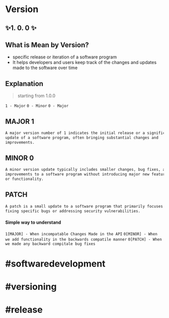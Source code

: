 # Version
## ✨1. 0. 0 ✨

What is Mean by Version?
- 
- specific release or iteration of a software program
- It helps developers and users keep track of the changes and updates made to the software over time


## Explanation
>starting from 1.0.0

``1 - Major`` ``0 - Minor`` ``0 - Major ``

## MAJOR 1
```sh
A major version number of 1 indicates the initial release or a significant 
update of a software program, often bringing substantial changes and
improvements.
```

## MINOR 0
```sh
A minor version update typically includes smaller changes, bug fixes, and 
improvements to a software program without introducing major new features 
or functionality.
```

## PATCH
```sh
A patch is a small update to a software program that primarily focuses on 
fixing specific bugs or addressing security vulnerabilities.
```



#### Simple way to understand 

``1[MAJOR] - When incompatable Changes Made in the API``
``0[MINOR] - When we add functionality in the backwards compatile manner``
``0[PATCH] - When we made any backward compitale bug fixes``


# #softwaredevelopment 
# #versioning 
# #release


